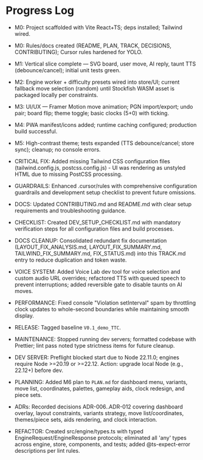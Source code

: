 # Progress Log

- M0: Project scaffolded with Vite React+TS; deps installed; Tailwind wired.
- M0: Rules/docs created (README, PLAN, TRACK, DECISIONS, CONTRIBUTING); Cursor rules hardened for YOLO.
- M1: Vertical slice complete — SVG board, user move, AI reply, taunt TTS (debounce/cancel); initial unit tests green.
- M2: Engine worker + difficulty presets wired into store/UI; current fallback move selection (random) until Stockfish WASM asset is packaged locally per constraints.
- M3: UI/UX — Framer Motion move animation; PGN import/export; undo pair; board flip; theme toggle; basic clocks (5+0) with ticking.
- M4: PWA manifest/icons added; runtime caching configured; production build successful.
- M5: High-contrast theme; tests expanded (TTS debounce/cancel; store sync); cleanup; no console errors.
- CRITICAL FIX: Added missing Tailwind CSS configuration files (tailwind.config.js, postcss.config.js) - UI was rendering as unstyled HTML due to missing PostCSS processing.
- GUARDRAILS: Enhanced .cursor/rules with comprehensive configuration guardrails and development setup checklist to prevent future omissions.
- DOCS: Updated CONTRIBUTING.md and README.md with clear setup requirements and troubleshooting guidance.
- CHECKLIST: Created DEV_SETUP_CHECKLIST.md with mandatory verification steps for all configuration files and build processes.
- DOCS CLEANUP: Consolidated redundant fix documentation (LAYOUT_FIX_ANALYSIS.md, LAYOUT_FIX_SUMMARY.md, TAILWIND_FIX_SUMMARY.md, FIX_STATUS.md) into this TRACK.md entry to reduce duplication and token waste.
- VOICE SYSTEM: Added Voice Lab dev tool for voice selection and custom audio URL overrides; refactored TTS with queued speech to prevent interruptions; added reversible gate to disable taunts on AI moves.
- PERFORMANCE: Fixed console "Violation setInterval" spam by throttling clock updates to whole-second boundaries while maintaining smooth display.

- RELEASE: Tagged baseline `V0.1_demo_TTC`.
- MAINTENANCE: Stopped running dev servers; formatted codebase with Prettier; lint pass noted type strictness items for future cleanup.
- DEV SERVER: Preflight blocked start due to Node 22.11.0; engines require Node >=20.19 or >=22.12. Action: upgrade local Node (e.g., 22.12+) before dev.
- PLANNING: Added M6 plan to `PLAN.md` for dashboard menu, variants, move list, coordinates, palettes, gameplay aids, clock redesign, and piece sets.
- ADRs: Recorded decisions ADR-006..ADR-012 covering dashboard overlay, layout constraints, variants strategy, move list/coordinates, themes/piece sets, aids rendering, and clock interaction.
- REFACTOR: Created src/engine/types.ts with typed EngineRequest/EngineResponse protocols; eliminated all 'any' types across engine, store, components, and tests; added @ts-expect-error descriptions per lint rules.
